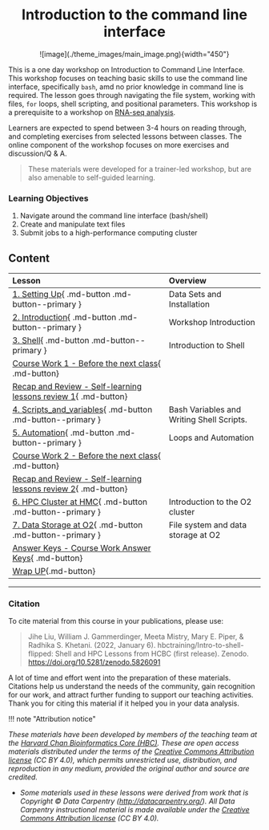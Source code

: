 <style>h1 {text-align: center;}</style>
<h1><b>Introduction to the command line interface</b></h1>


<center>
![image](./theme_images/main_image.png){width="450"}
</center>


This is a one day workshop on Introduction to Command Line Interface. This workshop focuses on teaching basic skills to use the command line interface, specifically `bash`, amd no prior knowledge in command line is required. The lesson goes through navigating the file system, working with files, `for` loops, shell scripting, and positional parameters. This workshop is a prerequisite to a workshop on [RNA-seq analysis](https://hbctraining.github.io/Intro-to-rnaseq-hpc-O2/).

Learners are expected to spend between 3-4 hours on reading through, and completing exercises from selected lessons between classes. The online component of the workshop focuses on more exercises and discussion/Q & A.

> These materials were developed for a trainer-led workshop, but are also amenable to self-guided learning.

### Learning Objectives

1.	Navigate around the command line interface (bash/shell)
2.	Create and manipulate text files 
3.	Submit jobs to a high-performance computing cluster

## Content

| **Lesson**                                         | **Overview** | 
|:---------------------------------------------------|:-------------|
|[1. Setting Up](./1_setting_up.md){ .md-button .md-button--primary } | Data Sets and Installation |
|[2. Introduction](./introduction.md){ .md-button .md-button--primary }|Workshop Introduction|
|[3. Shell](./3_introduction_to_shell.md){ .md-button .md-button--primary }| Introduction to Shell |
|[Course Work 1 - Before the next class](./course_work_1.md){ .md-button}||
|[Recap and Review - Self-learning lessons review 1](./review_1.md){ .md-button}||
|[4. Scripts_and_variables](./4_shell_scripts_and_variables.md){ .md-button .md-button--primary }| Bash Variables and Writing Shell Scripts.|
|[5. Automation](./5_loops_and_automation.md){ .md-button .md-button--primary }|Loops and Automation|
|[Course Work 2 - Before the next class](./course_work_2.md){ .md-button}||
|[Recap and Review - Self-learning lessons review 2](./review_1.md){ .md-button}||
|[6. HPC Cluster at HMC](./6_introduction_to_o2_cluster.md){ .md-button .md-button--primary }|Introduction to the O2 cluster|
|[7. Data Storage at O2](./7_data_storage_at_o2.md){ .md-button .md-button--primary }|File system and data storage at O2|
|[Answer Keys - Course Work Answer Keys](./answer_keys.md){ .md-button}||
|[Wrap UP](./wrap_up.md){.md-button}||





---

### Citation

To cite material from this course in your publications, please use:

> Jihe Liu, William J. Gammerdinger, Meeta Mistry, Mary E. Piper, & Radhika S. Khetani. (2022, January 6). hbctraining/Intro-to-shell-flipped: Shell and HPC Lessons from HCBC (first release). Zenodo. https://doi.org/10.5281/zenodo.5826091

A lot of time and effort went into the preparation of these materials. Citations help us understand the needs of the community, gain recognition for our work, and attract further funding to support our teaching activities. Thank you for citing this material if it helped you in your data analysis.


!!! note "Attribution notice"

*These materials have been developed by members of the teaching team at the [Harvard Chan Bioinformatics Core (HBC)](http://bioinformatics.sph.harvard.edu/). These are open access materials distributed under the terms of the [Creative Commons Attribution license](https://creativecommons.org/licenses/by/4.0/) (CC BY 4.0), which permits unrestricted use, distribution, and reproduction in any medium, provided the original author and source are credited.*

* *Some materials used in these lessons were derived from work that is Copyright © Data Carpentry (http://datacarpentry.org/). 
All Data Carpentry instructional material is made available under the [Creative Commons Attribution license](https://creativecommons.org/licenses/by/4.0/) (CC BY 4.0).*

